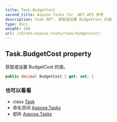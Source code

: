 ```yaml
---
title: Task.BudgetCost
second_title: Aspose.Tasks for .NET API 参考
description: Task 财产. 获取或设置 BudgetCost 的值
type: docs
weight: 160
url: /zh/net/aspose.tasks/task/budgetcost/
---
```

## Task.BudgetCost property

获取或设置 BudgetCost 的值。

```csharp
public decimal BudgetCost { get; set; }
```

### 也可以看看

* class [Task](../)
* 命名空间 [Aspose.Tasks](../../task/)
* 部件 [Aspose.Tasks](../../../)


